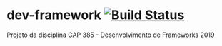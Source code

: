 # dev-framework [![Build Status](https://travis-ci.org/vinipaschoal/dev-framework.svg?branch=master)](https://travis-ci.org/vinipaschoal/dev-framework)

Projeto da disciplina CAP 385 - Desenvolvimento de Frameworks 2019
